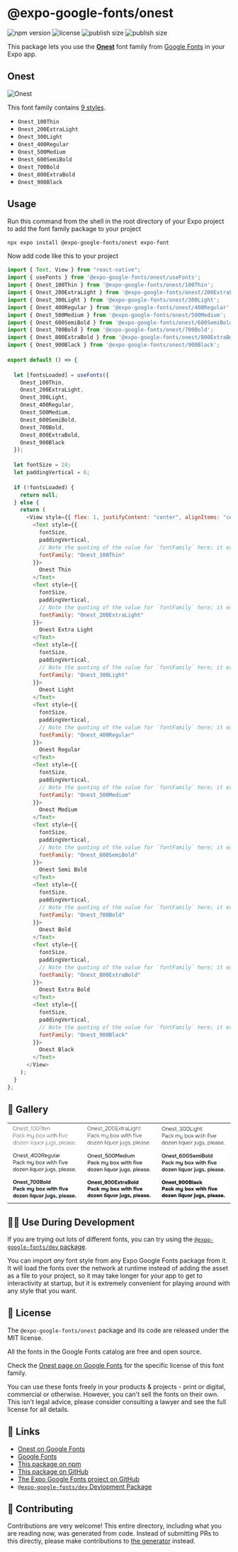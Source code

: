 # @expo-google-fonts/onest

![npm version](https://flat.badgen.net/npm/v/@expo-google-fonts/onest)
![license](https://flat.badgen.net/github/license/expo/google-fonts)
![publish size](https://flat.badgen.net/packagephobia/install/@expo-google-fonts/onest)
![publish size](https://flat.badgen.net/packagephobia/publish/@expo-google-fonts/onest)

This package lets you use the [**Onest**](https://fonts.google.com/specimen/Onest) font family from [Google Fonts](https://fonts.google.com/) in your Expo app.

## Onest

![Onest](./font-family.png)

This font family contains [9 styles](#-gallery).

- `Onest_100Thin`
- `Onest_200ExtraLight`
- `Onest_300Light`
- `Onest_400Regular`
- `Onest_500Medium`
- `Onest_600SemiBold`
- `Onest_700Bold`
- `Onest_800ExtraBold`
- `Onest_900Black`

## Usage

Run this command from the shell in the root directory of your Expo project to add the font family package to your project

```sh
npx expo install @expo-google-fonts/onest expo-font
```

Now add code like this to your project

```js
import { Text, View } from "react-native";
import { useFonts } from '@expo-google-fonts/onest/useFonts';
import { Onest_100Thin } from '@expo-google-fonts/onest/100Thin';
import { Onest_200ExtraLight } from '@expo-google-fonts/onest/200ExtraLight';
import { Onest_300Light } from '@expo-google-fonts/onest/300Light';
import { Onest_400Regular } from '@expo-google-fonts/onest/400Regular';
import { Onest_500Medium } from '@expo-google-fonts/onest/500Medium';
import { Onest_600SemiBold } from '@expo-google-fonts/onest/600SemiBold';
import { Onest_700Bold } from '@expo-google-fonts/onest/700Bold';
import { Onest_800ExtraBold } from '@expo-google-fonts/onest/800ExtraBold';
import { Onest_900Black } from '@expo-google-fonts/onest/900Black';

export default () => {

  let [fontsLoaded] = useFonts({
    Onest_100Thin, 
    Onest_200ExtraLight, 
    Onest_300Light, 
    Onest_400Regular, 
    Onest_500Medium, 
    Onest_600SemiBold, 
    Onest_700Bold, 
    Onest_800ExtraBold, 
    Onest_900Black
  });

  let fontSize = 24;
  let paddingVertical = 6;

  if (!fontsLoaded) {
    return null;
  } else {
    return (
      <View style={{ flex: 1, justifyContent: "center", alignItems: "center" }}>
        <Text style={{
          fontSize,
          paddingVertical,
          // Note the quoting of the value for `fontFamily` here; it expects a string!
          fontFamily: "Onest_100Thin"
        }}>
          Onest Thin
        </Text>
        <Text style={{
          fontSize,
          paddingVertical,
          // Note the quoting of the value for `fontFamily` here; it expects a string!
          fontFamily: "Onest_200ExtraLight"
        }}>
          Onest Extra Light
        </Text>
        <Text style={{
          fontSize,
          paddingVertical,
          // Note the quoting of the value for `fontFamily` here; it expects a string!
          fontFamily: "Onest_300Light"
        }}>
          Onest Light
        </Text>
        <Text style={{
          fontSize,
          paddingVertical,
          // Note the quoting of the value for `fontFamily` here; it expects a string!
          fontFamily: "Onest_400Regular"
        }}>
          Onest Regular
        </Text>
        <Text style={{
          fontSize,
          paddingVertical,
          // Note the quoting of the value for `fontFamily` here; it expects a string!
          fontFamily: "Onest_500Medium"
        }}>
          Onest Medium
        </Text>
        <Text style={{
          fontSize,
          paddingVertical,
          // Note the quoting of the value for `fontFamily` here; it expects a string!
          fontFamily: "Onest_600SemiBold"
        }}>
          Onest Semi Bold
        </Text>
        <Text style={{
          fontSize,
          paddingVertical,
          // Note the quoting of the value for `fontFamily` here; it expects a string!
          fontFamily: "Onest_700Bold"
        }}>
          Onest Bold
        </Text>
        <Text style={{
          fontSize,
          paddingVertical,
          // Note the quoting of the value for `fontFamily` here; it expects a string!
          fontFamily: "Onest_800ExtraBold"
        }}>
          Onest Extra Bold
        </Text>
        <Text style={{
          fontSize,
          paddingVertical,
          // Note the quoting of the value for `fontFamily` here; it expects a string!
          fontFamily: "Onest_900Black"
        }}>
          Onest Black
        </Text>
      </View>
    );
  }
};
```

## 🔡 Gallery


||||
|-|-|-|
|![Onest_100Thin](./100Thin/Onest_100Thin.ttf.png)|![Onest_200ExtraLight](./200ExtraLight/Onest_200ExtraLight.ttf.png)|![Onest_300Light](./300Light/Onest_300Light.ttf.png)||
|![Onest_400Regular](./400Regular/Onest_400Regular.ttf.png)|![Onest_500Medium](./500Medium/Onest_500Medium.ttf.png)|![Onest_600SemiBold](./600SemiBold/Onest_600SemiBold.ttf.png)||
|![Onest_700Bold](./700Bold/Onest_700Bold.ttf.png)|![Onest_800ExtraBold](./800ExtraBold/Onest_800ExtraBold.ttf.png)|![Onest_900Black](./900Black/Onest_900Black.ttf.png)||


## 👩‍💻 Use During Development

If you are trying out lots of different fonts, you can try using the [`@expo-google-fonts/dev` package](https://github.com/expo/google-fonts/tree/master/font-packages/dev#readme).

You can import _any_ font style from any Expo Google Fonts package from it. It will load the fonts over the network at runtime instead of adding the asset as a file to your project, so it may take longer for your app to get to interactivity at startup, but it is extremely convenient for playing around with any style that you want.


## 📖 License

The `@expo-google-fonts/onest` package and its code are released under the MIT license.

All the fonts in the Google Fonts catalog are free and open source.

Check the [Onest page on Google Fonts](https://fonts.google.com/specimen/Onest) for the specific license of this font family.

You can use these fonts freely in your products & projects - print or digital, commercial or otherwise. However, you can't sell the fonts on their own. This isn't legal advice, please consider consulting a lawyer and see the full license for all details.

## 🔗 Links

- [Onest on Google Fonts](https://fonts.google.com/specimen/Onest)
- [Google Fonts](https://fonts.google.com/)
- [This package on npm](https://www.npmjs.com/package/@expo-google-fonts/onest)
- [This package on GitHub](https://github.com/expo/google-fonts/tree/master/font-packages/onest)
- [The Expo Google Fonts project on GitHub](https://github.com/expo/google-fonts)
- [`@expo-google-fonts/dev` Devlopment Package](https://github.com/expo/google-fonts/tree/master/font-packages/dev)

## 🤝 Contributing

Contributions are very welcome! This entire directory, including what you are reading now, was generated from code. Instead of submitting PRs to this directly, please make contributions to [the generator](https://github.com/expo/google-fonts/tree/master/packages/generator) instead.
